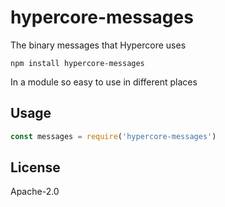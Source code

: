 # hypercore-messages

The binary messages that Hypercore uses

```
npm install hypercore-messages
```

In a module so easy to use in different places

## Usage

``` js
const messages = require('hypercore-messages')
```

## License

Apache-2.0
